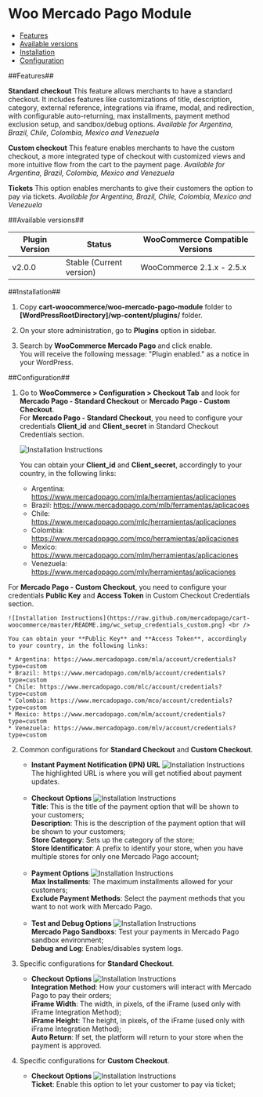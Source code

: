 # Woo Mercado Pago Module

* [Features](#features)
* [Available versions](#available_versions)
* [Installation](#installation)
* [Configuration](#configuration)

<a name="features"></a>
##Features##

**Standard checkout**
This feature allows merchants to have a standard checkout. It includes features like
customizations of title, description, category, external reference, integrations via
iframe, modal, and redirection, with configurable auto-returning, max installments,
payment method exclusion setup, and sandbox/debug options.
*Available for Argentina, Brazil, Chile, Colombia, Mexico and Venezuela*

**Custom checkout**
This feature enables merchants to have the custom checkout, a more integrated type of
checkout with customized views and more intuitive flow from the cart to the payment page.
*Available for Argentina, Brazil, Colombia, Mexico and Venezuela*

**Tickets**
This option enables merchants to give their customers the option to pay via tickets.
*Available for Argentina, Brazil, Chile, Colombia, Mexico and Venezuela*

<a name="available_versions"></a>
##Available versions##
<table>
  <thead>
    <tr>
      <th>Plugin Version</th>
      <th>Status</th>
      <th>WooCommerce Compatible Versions</th>
    </tr>
  <thead>
  <tbody>
    <tr>
      <td>v2.0.0</td>
      <td>Stable (Current version)</td>
      <td>WooCommerce 2.1.x - 2.5.x</td>
    </tr>
  </tbody>
</table>

<a name="installation"></a>
##Installation##

1. Copy **cart-woocommerce/woo-mercado-pago-module** folder to **[WordPressRootDirectory]/wp-content/plugins/** folder.

2. On your store administration, go to **Plugins** option in sidebar.

3. Search by **WooCommerce Mercado Pago** and click enable. <br />
You will receive the following message: "Plugin enabled." as a notice in your WordPress.

<a name="configuration"></a>
##Configuration##

1. Go to **WooCommerce > Configuration > Checkout Tab** and look for **Mercado Pago - Standard Checkout** or **Mercado Pago - Custom Checkout**. <br />
For **Mercado Pago - Standard Checkout**, you need to configure your credentials **Client_id** and **Client_secret** in Standard Checkout Credentials section.
	
	![Installation Instructions](https://raw.github.com/mercadopago/cart-woocommerce/master/README.img/wc_setup_credentials.png) <br />
	
	You can obtain your **Client_id** and **Client_secret**, accordingly to your country, in the following links:

	* Argentina: https://www.mercadopago.com/mla/herramientas/aplicaciones
	* Brazil: https://www.mercadopago.com/mlb/ferramentas/aplicacoes
	* Chile: https://www.mercadopago.com/mlc/herramientas/aplicaciones
	* Colombia: https://www.mercadopago.com/mco/herramientas/aplicaciones
	* Mexico: https://www.mercadopago.com/mlm/herramientas/aplicaciones
	* Venezuela: https://www.mercadopago.com/mlv/herramientas/aplicaciones

For **Mercado Pago - Custom Checkout**, you need to configure your credentials **Public Key**  and **Access Token** in Custom Checkout Credentials section.

	![Installation Instructions](https://raw.github.com/mercadopago/cart-woocommerce/master/README.img/wc_setup_credentials_custom.png) <br />
	
	You can obtain your **Public Key** and **Access Token**, accordingly to your country, in the following links:

	* Argentina: https://www.mercadopago.com/mla/account/credentials?type=custom
	* Brazil: https://www.mercadopago.com/mlb/account/credentials?type=custom
	* Chile: https://www.mercadopago.com/mlc/account/credentials?type=custom
	* Colombia: https://www.mercadopago.com/mco/account/credentials?type=custom
	* Mexico: https://www.mercadopago.com/mlm/account/credentials?type=custom
	* Venezuela: https://www.mercadopago.com/mlv/account/credentials?type=custom
	
2. Common configurations for **Standard Checkout** and **Custom Checkout**. <br />
	* **Instant Payment Notification (IPN) URL**
	![Installation Instructions](https://raw.github.com/mercadopago/cart-woocommerce/master/README.img/wc_setup_ipn.png) <br />
	The highlighted URL is where you will get notified about payment updates.<br /><br />
	* **Checkout Options**
	![Installation Instructions](https://raw.github.com/mercadopago/cart-woocommerce/master/README.img/wc_setup_checkout.png) <br />
	**Title**: This is the title of the payment option that will be shown to your customers;<br />
	**Description**: This is the description of the payment option that will be shown to your customers;<br />
	**Store Category**: Sets up the category of the store;<br />
	**Store Identificator**: A prefix to identify your store, when you have multiple stores for only one Mercado Pago account;<br /><br />
	* **Payment Options**
	![Installation Instructions](https://raw.github.com/mercadopago/cart-woocommerce/master/README.img/wc_setup_payment.png) <br />
	**Max Installments**: The maximum installments allowed for your customers;<br />
	**Exclude Payment Methods**: Select the payment methods that you want to not work with Mercado Pago.<br /><br />
	* **Test and Debug Options**
	![Installation Instructions](https://raw.github.com/mercadopago/cart-woocommerce/master/README.img/wc_setup_testdebug.png) <br />
	**Mercado Pago Sandboxs**: Test your payments in Mercado Pago sandbox environment;<br />
	**Debug and Log**: Enables/disables system logs.<br />
	
3. Specific configurations for **Standard Checkout**. <br />
	* **Checkout Options**
	![Installation Instructions](https://raw.github.com/mercadopago/cart-woocommerce/master/README.img/wc_setup_checkout_standard.png) <br />
	**Integration Method**: How your customers will interact with Mercado Pago to pay their orders;<br />
	**iFrame Width**: The width, in pixels, of the iFrame (used only with iFrame Integration Method);<br />
	**iFrame Height**: The height, in pixels, of the iFrame (used only with iFrame Integration Method);<br />
	**Auto Return**: If set, the platform will return to your store when the payment is approved.<br />

4. Specific configurations for **Custom Checkout**. <br />
	* **Checkout Options**
	![Installation Instructions](https://raw.github.com/mercadopago/cart-woocommerce/master/README.img/wc_setup_checkout_custom.png) <br />
	**Ticket**: Enable this option to let your customer to pay via ticket;<br />